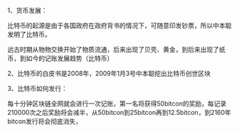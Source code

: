 1、货币发展：

比特币的起源是由于各国政府在政府背书的情况下，可随意印发钞票，所以中本聪发明了比特币。

远古时期从物物交换开始了物质流通，后来出现了贝壳、黄金，到后来出现了纸币，到如今的记账发展趋势（比特币）

2、比特币的白皮书是2008年，2009年1月3号中本聪挖出比特币创世区块

3、比特币如何发行：

每十分钟区块链全网就会进行一次记账，第一名将获得50bitcon的奖励，每记录210000次之后奖励将会减半，从50bitcon到25bitcon再到12.5bitcon，到2160年bitcon发行将会彻底消失，



